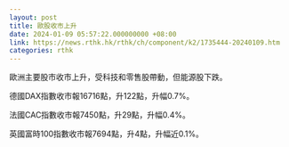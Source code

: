 ```yaml
---
layout: post
title: 歐股收市上升
date: 2024-01-09 05:57:22.000000000 +08:00
link: https://news.rthk.hk/rthk/ch/component/k2/1735444-20240109.htm
categories: rthk
---
```


歐洲主要股市收市上升，受科技和零售股帶動，但能源股下跌。

德國DAX指數收市報16716點，升122點，升幅0.7%。

法國CAC指數收市報7450點，升29點，升幅0.4%。

英國富時100指數收市報7694點，升4點，升幅近0.1%。
